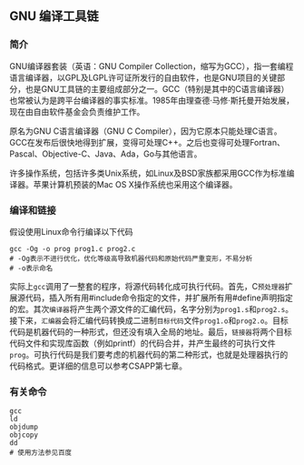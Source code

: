 ## GNU 编译工具链

### 简介

GNU编译器套装（英语：GNU Compiler Collection，缩写为GCC），指一套编程语言编译器，以GPL及LGPL许可证所发行的自由软件，也是GNU项目的关键部分，也是GNU工具链的主要组成部分之一。GCC（特别是其中的C语言编译器）也常被认为是跨平台编译器的事实标准。1985年由理查德·马修·斯托曼开始发展，现在由自由软件基金会负责维护工作。

原名为GNU C语言编译器（GNU C Compiler），因为它原本只能处理C语言。GCC在发布后很快地得到扩展，变得可处理C++。之后也变得可处理Fortran、Pascal、Objective-C、Java、Ada，Go与其他语言。

许多操作系统，包括许多类Unix系统，如Linux及BSD家族都采用GCC作为标准编译器。苹果计算机预装的Mac OS X操作系统也采用这个编译器。

### 编译和链接

假设使用Linux命令行编译以下代码

```shell
gcc -Og -o prog prog1.c prog2.c
# -Og表示不进行优化，优化等级高导致机器代码和原始代码严重变形，不易分析
# -o表示命名
```

实际上`gcc`调用了一整套的程序，将源代码转化成可执行代码。首先，C`预处理器`扩展源代码，插入所有用#include命令指定的文件，并扩展所有用#define声明指定的宏。其次`编译器`将产生两个源文件的汇编代码，名字分别为`prog1.s`和`prog2.s`。接下来，`汇编器`会将汇编代码转换成二进制`目标代码`文件`prog1.o`和`prog2.o`。目标代码是机器代码的一种形式，但还没有填入全局的地址。最后，`链接器`将两个目标代码文件和实现库函数（例如printf）的代码合并，并产生最终的可执行文件`prog`。可执行代码是我们要考虑的机器代码的第二种形式，也就是处理器执行的代码格式。更详细的信息可以参考CSAPP第七章。

### 有关命令

```shell
gcc
ld
objdump
objcopy
dd
# 使用方法参见百度
```

